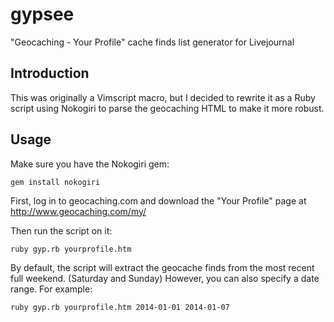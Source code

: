 # gypsee

"Geocaching - Your Profile" cache finds list generator for Livejournal

## Introduction

This was originally a Vimscript macro, but I decided to rewrite it as a Ruby script
using Nokogiri to parse the geocaching HTML to make it more robust.

## Usage

Make sure you have the Nokogiri gem:

    gem install nokogiri

First, log in to geocaching.com and download the "Your Profile" page at http://www.geocaching.com/my/

Then run the script on it:

    ruby gyp.rb yourprofile.htm
    
By default, the script will extract the geocache finds from the most recent full weekend. (Saturday and Sunday)
However, you can also specify a date range. For example:

    ruby gyp.rb yourprofile.htm 2014-01-01 2014-01-07
    
<!-- vim: set tw=0 -->
